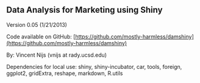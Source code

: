 ## Data Analysis for Marketing using Shiny

Version 0.05 (1/21/2013)

Code available on GitHub: [https://github.com/mostly-harmless/damshiny](https://github.com/mostly-harmless/damshiny)

By: Vincent Nijs (vnijs at rady.ucsd.edu)

Dependencies for local use: shiny, shiny-incubator, car, tools, foreign, ggplot2, gridExtra, reshape, markdown, R.utils